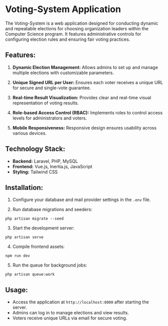 # Voting-System Application

The Voting-System is a web application designed for conducting dynamic and repeatable elections for choosing organization leaders within the Computer Science program. It features administrative controls for configuring election rules and ensuring fair voting practices.

## Features:

1. **Dynamic Election Management:** Allows admins to set up and manage multiple elections with customizable parameters.
   
2. **Unique Signed URL per User:** Ensures each voter receives a unique URL for secure and single-vote guarantee.
   
3. **Real-time Result Visualization:** Provides clear and real-time visual representation of voting results.
   
4. **Role-based Access Control (RBAC):** Implements roles to control access levels for administrators and voters.
   
5. **Mobile Responsiveness:** Responsive design ensures usability across various devices.
   
## Technology Stack:

- **Backend:** Laravel, PHP, MySQL
- **Frontend:** Vue.js, Inertia.js, JavaScript
- **Styling:** Tailwind CSS

## Installation:

1. Configure your database and mail provider settings in the `.env` file.
   
2. Run database migrations and seeders:
```
php artisan migrate --seed
```
3. Start the development server:
```
php artisan serve
```
4. Compile frontend assets:
```
npm run dev
```
5. Run the queue for background jobs:
```
php artisan queue:work
```
## Usage:

- Access the application at `http://localhost:8000` after starting the server.
- Admins can log in to manage elections and view results.
- Voters receive unique URLs via email for secure voting.

